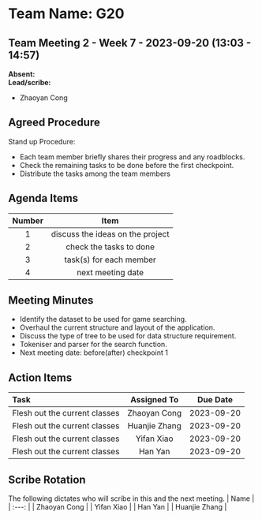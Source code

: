 # Team Name: G20

## Team Meeting 2 - Week 7 - 2023-09-20 (13:03 - 14:57)
**Absent:**
<br>
**Lead/scribe:**
- Zhaoyan Cong

## Agreed Procedure
Stand up Procedure: 
- Each team member briefly shares their progress and any roadblocks.
- Check the remaining tasks to be done before the first checkpoint.
- Distribute the tasks among the team members


## Agenda Items
| Number |               Item               |
|:------:|:--------------------------------:|
|   1    | discuss the ideas on the project |
|   2    |     check the tasks to done      |
|   3    |     task(s) for each member      |
|   4    |        next meeting date         |

## Meeting Minutes
- Identify the dataset to be used for game searching.
- Overhaul the current structure and layout of the application.
- Discuss the type of tree to be used for data structure requirement.
- Tokeniser and parser for the search function.
- Next meeting date: before(after) checkpoint 1


## Action Items
| Task                          |  Assigned To  |  Due Date  |
|:------------------------------|:-------------:|:----------:|
| Flesh out the current classes | Zhaoyan Cong  | 2023-09-20 |
| Flesh out the current classes | Huanjie Zhang | 2023-09-20 |
| Flesh out the current classes |  Yifan Xiao   | 2023-09-20 |
| Flesh out the current classes |    Han Yan    | 2023-09-20 |



## Scribe Rotation
The following dictates who will scribe in this and the next meeting.
| Name |
| :---: |
| Zhaoyan Cong |
| Yifan Xiao |
| Han Yan |
| Huanjie Zhang |